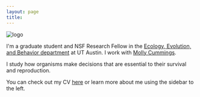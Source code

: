 ```yaml
---
layout: page
title:
---
```


![logo](../files/photo.jpg)

I'm a graduate student and NSF Research Fellow in the [Ecology, Evolution, and Behavior department](https://www.cns.utexas.edu/eeb-graduate-program) at UT Austin. I work with [Molly Cummings](http://www.bio.utexas.edu/research/cummingslab/).

I study how organisms make decisions that are essential to their survival and reproduction.

You can check out my CV [here](../files/cv.pdf) or learn more about me using the sidebar to the left.


